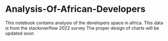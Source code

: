# Analysis-Of-African-Developers
This notebook contains analysis of the developers space in africa. This data is from the stackoverflow 2022 survey 
The proper design of charts will be updated soon 
